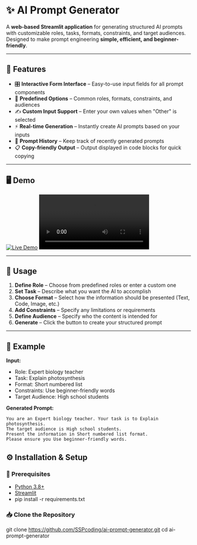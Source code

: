 # ✨ AI Prompt Generator  

A **web-based Streamlit application** for generating structured AI prompts with customizable roles, tasks, formats, constraints, and target audiences. Designed to make prompt engineering **simple, efficient, and beginner-friendly**.  

---

## 🚀 Features  

- 🎛 **Interactive Form Interface** – Easy-to-use input fields for all prompt components  
- 📌 **Predefined Options** – Common roles, formats, constraints, and audiences  
- ✍️ **Custom Input Support** – Enter your own values when "Other" is selected  
- ⚡ **Real-time Generation** – Instantly create AI prompts based on your inputs  
- 📜 **Prompt History** – Keep track of recently generated prompts  
- 📋 **Copy-friendly Output** – Output displayed in code blocks for quick copying  

---

## 🖥️ Demo  
[![Live Demo](https://img.shields.io/badge/Live%20Now-Streamlit-brightgreen?style=for-the-badge&logo=streamlit)](https://promptrixai.streamlit.app/)
![App Demo](utils/demo.mp4)

---

## 📖 Usage  

1. **Define Role** – Choose from predefined roles or enter a custom one  
2. **Set Task** – Describe what you want the AI to accomplish  
3. **Choose Format** – Select how the information should be presented (Text, Code, Image, etc.)  
4. **Add Constraints** – Specify any limitations or requirements  
5. **Define Audience** – Specify who the content is intended for  
6. **Generate** – Click the button to create your structured prompt  

---

## 🧪 Example  

**Input:**  
- Role: Expert biology teacher  
- Task: Explain photosynthesis  
- Format: Short numbered list  
- Constraints: Use beginner-friendly words  
- Target Audience: High school students  

**Generated Prompt:**  
```text
You are an Expert biology teacher. Your task is to Explain photosynthesis.  
The target audience is High school students.  
Present the information in Short numbered list format.  
Please ensure you Use beginner-friendly words.  
```

## ⚙️ Installation & Setup

### 🔧 Prerequisites
- [Python 3.8+](https://www.python.org/downloads/)
- [Streamlit](https://streamlit.io/)
- pip install -r requirements.txt

### 📥 Clone the Repository
git clone https://github.com/SSPcoding/ai-prompt-generator.git
cd ai-prompt-generator
